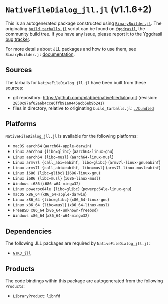 # `NativeFileDialog_jll.jl` (v1.1.6+2)

This is an autogenerated package constructed using [`BinaryBuilder.jl`](https://github.com/JuliaPackaging/BinaryBuilder.jl). The originating [`build_tarballs.jl`](https://github.com/JuliaPackaging/Yggdrasil/blob/9bc531ecb6c26f16b145be0bd6b3912eab051671/N/NativeFileDialog/build_tarballs.jl) script can be found on [`Yggdrasil`](https://github.com/JuliaPackaging/Yggdrasil/), the community build tree.  If you have any issue, please report it to the Yggdrasil [bug tracker](https://github.com/JuliaPackaging/Yggdrasil/issues).

For more details about JLL packages and how to use them, see `BinaryBuilder.jl` [documentation](https://juliapackaging.github.io/BinaryBuilder.jl/dev/jll/).

## Sources

The tarballs for `NativeFileDialog_jll.jl` have been built from these sources:

* git repository: https://github.com/mlabbe/nativefiledialog.git (revision: `2850c97af02e6b4cce6ffb91a0445acb5eb9b241`)
* files in directory, relative to originating `build_tarballs.jl`: [`./bundled`](https://github.com/JuliaPackaging/Yggdrasil/tree/9bc531ecb6c26f16b145be0bd6b3912eab051671/N/NativeFileDialog/bundled)

## Platforms

`NativeFileDialog_jll.jl` is available for the following platforms:

* `macOS aarch64` (`aarch64-apple-darwin`)
* `Linux aarch64 {libc=glibc}` (`aarch64-linux-gnu`)
* `Linux aarch64 {libc=musl}` (`aarch64-linux-musl`)
* `Linux armv7l {call_abi=eabihf, libc=glibc}` (`armv7l-linux-gnueabihf`)
* `Linux armv7l {call_abi=eabihf, libc=musl}` (`armv7l-linux-musleabihf`)
* `Linux i686 {libc=glibc}` (`i686-linux-gnu`)
* `Linux i686 {libc=musl}` (`i686-linux-musl`)
* `Windows i686` (`i686-w64-mingw32`)
* `Linux powerpc64le {libc=glibc}` (`powerpc64le-linux-gnu`)
* `macOS x86_64` (`x86_64-apple-darwin`)
* `Linux x86_64 {libc=glibc}` (`x86_64-linux-gnu`)
* `Linux x86_64 {libc=musl}` (`x86_64-linux-musl`)
* `FreeBSD x86_64` (`x86_64-unknown-freebsd`)
* `Windows x86_64` (`x86_64-w64-mingw32`)

## Dependencies

The following JLL packages are required by `NativeFileDialog_jll.jl`:

* [`GTK3_jll`](https://github.com/JuliaBinaryWrappers/GTK3_jll.jl)

## Products

The code bindings within this package are autogenerated from the following `Products`:

* `LibraryProduct`: `libnfd`
